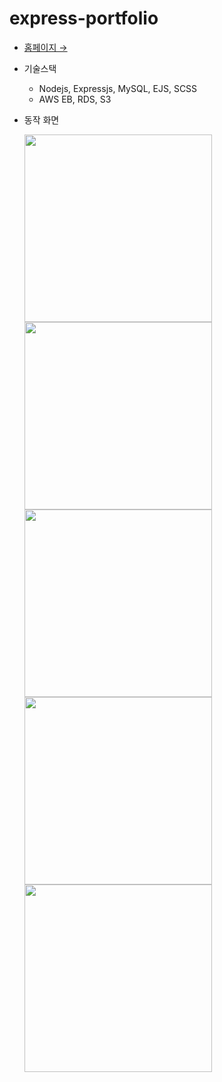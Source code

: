 # express-portfolio

- [홈페이지 &rarr;](https://agliofolio.com/)

- 기술스택
  - Nodejs, Expressjs, MySQL, EJS, SCSS
  - AWS EB, RDS, S3

- 동작 화면

  <img src='https://user-images.githubusercontent.com/59950687/230854391-c6eaac73-92ff-48dc-a1b4-c4b62cb8f660.gif' alt='' width='300px'>
  <img src='https://user-images.githubusercontent.com/59950687/230854396-6963a2cc-a00a-490c-b61b-e21fca4887fa.gif' alt='' width='300px'>
  <img src='https://user-images.githubusercontent.com/59950687/230854397-536aa3ec-3b17-49f0-8cc5-7f0be072108c.gif' alt='' width='300px'>
  <img src='https://user-images.githubusercontent.com/59950687/230854393-b7887e99-d91f-4e4a-9086-58a1d5b4eed8.gif' alt='' width='300px'>
  <img src='https://user-images.githubusercontent.com/59950687/230854387-4c507501-faaa-43fc-9e28-52c337e58c5a.gif' alt='' width='300px'>
